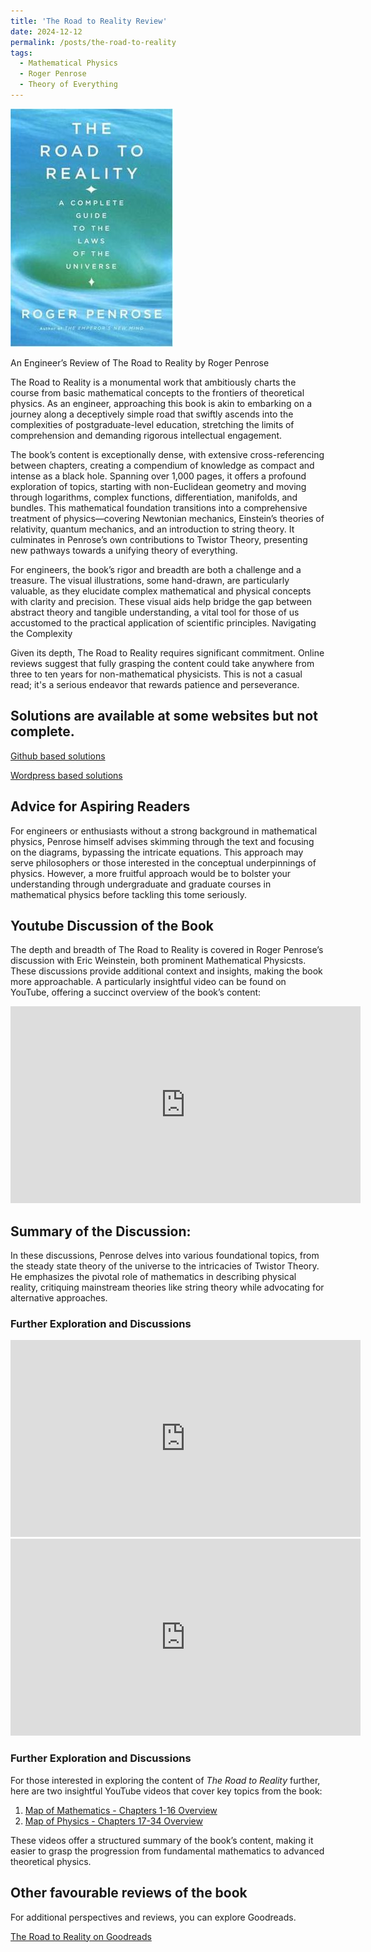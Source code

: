 ```yaml
---
title: 'The Road to Reality Review'
date: 2024-12-12
permalink: /posts/the-road-to-reality
tags:
  - Mathematical Physics
  - Roger Penrose
  - Theory of Everything
---
```



![The Road to Reality Cover](..\images\The_Road_to_Reality.jpg)


An Engineer’s Review of The Road to Reality by Roger Penrose

The Road to Reality is a monumental work that ambitiously charts the course from basic mathematical concepts to the frontiers of theoretical physics. As an engineer, approaching this book is akin to embarking on a journey along a deceptively simple road that swiftly ascends into the complexities of postgraduate-level education, stretching the limits of comprehension and demanding rigorous intellectual engagement.

The book’s content is exceptionally dense, with extensive cross-referencing between chapters, creating a compendium of knowledge as compact and intense as a black hole. Spanning over 1,000 pages, it offers a profound exploration of topics, starting with non-Euclidean geometry and moving through logarithms, complex functions, differentiation, manifolds, and bundles. This mathematical foundation transitions into a comprehensive treatment of physics—covering Newtonian mechanics, Einstein’s theories of relativity, quantum mechanics, and an introduction to string theory. It culminates in Penrose’s own contributions to Twistor Theory, presenting new pathways towards a unifying theory of everything.

For engineers, the book’s rigor and breadth are both a challenge and a treasure. The visual illustrations, some hand-drawn, are particularly valuable, as they elucidate complex mathematical and physical concepts with clarity and precision. These visual aids help bridge the gap between abstract theory and tangible understanding, a vital tool for those of us accustomed to the practical application of scientific principles.
Navigating the Complexity

Given its depth, The Road to Reality requires significant commitment. Online reviews suggest that fully grasping the content could take anywhere from three to ten years for non-mathematical physicists. This is not a casual read; it's a serious endeavor that rewards patience and perseverance.

## Solutions are available at some websites but not complete.

<a href=" https://github.com/matrixbud/Road-To-Reality" target="_blank">Github based solutions</a>

<a href="https://tonielook.wordpress.com/2021/07/02/penrose-road-to-reality-exercises-solutions-pdf-download/" target="_blank">Wordpress based solutions</a>


## Advice for Aspiring Readers

For engineers or enthusiasts without a strong background in mathematical physics, Penrose himself advises skimming through the text and focusing on the diagrams, bypassing the intricate equations. This approach may serve philosophers or those interested in the conceptual underpinnings of physics. However, a more fruitful approach would be to bolster your understanding through undergraduate and graduate courses in mathematical physics before tackling this tome seriously.


##  Youtube Discussion of the Book


The depth and breadth of The Road to Reality is covered in Roger Penrose’s discussion with Eric Weinstein, both prominent Mathematical Physicsts. These discussions provide additional context and insights, making the book more approachable. A particularly insightful video can be found on YouTube, offering a succinct overview of the book’s content:




<iframe width="560" height="315" src="https://www.youtube.com/embed/mg93Dm-vYc8" title="YouTube video player" frameborder="0" allow="accelerometer; autoplay; clipboard-write; encrypted-media; gyroscope; picture-in-picture" allowfullscreen></iframe>


## Summary of the Discussion: 
In these discussions, Penrose delves into various foundational topics, from the steady state theory of the universe to the intricacies of Twistor Theory. He emphasizes the pivotal role of mathematics in describing physical reality, critiquing mainstream theories like string theory while advocating for alternative approaches.


### **Further Exploration and Discussions**


<iframe width="560" height="315" src="https://www.youtube.com/embed/ZihywtixUYo" title="YouTube video player" frameborder="0" allow="accelerometer; autoplay; clipboard-write; encrypted-media; gyroscope; picture-in-picture" allowfullscreen></iframe>

<iframe width="560" height="315" src="https://www.youtube.com/embed/OmJ-4B-mS-Y" title="YouTube video player" frameborder="0" allow="accelerometer; autoplay; clipboard-write; encrypted-media; gyroscope; picture-in-picture" allowfullscreen></iframe>

### **Further Exploration and Discussions**

For those interested in exploring the content of *The Road to Reality* further, here are two insightful YouTube videos that cover key topics from the book:

1. [Map of Mathematics - Chapters 1-16 Overview](https://www.youtube.com/watch?v=ZihywtixUYo)  
2. [Map of Physics - Chapters 17-34 Overview](https://www.youtube.com/watch?v=OmJ-4B-mS-Y)

These videos offer a structured summary of the book’s content, making it easier to grasp the progression from fundamental mathematics to advanced theoretical physics.




## Other favourable reviews of the book
For additional perspectives and reviews, you can explore Goodreads.

[The Road to Reality on Goodreads](https://www.goodreads.com/book/show/10638.The_Road_to_Reality)








